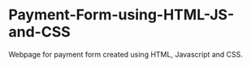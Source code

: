 # Payment-Form-using-HTML-JS-and-CSS
Webpage for payment form created using HTML, Javascript and CSS.
